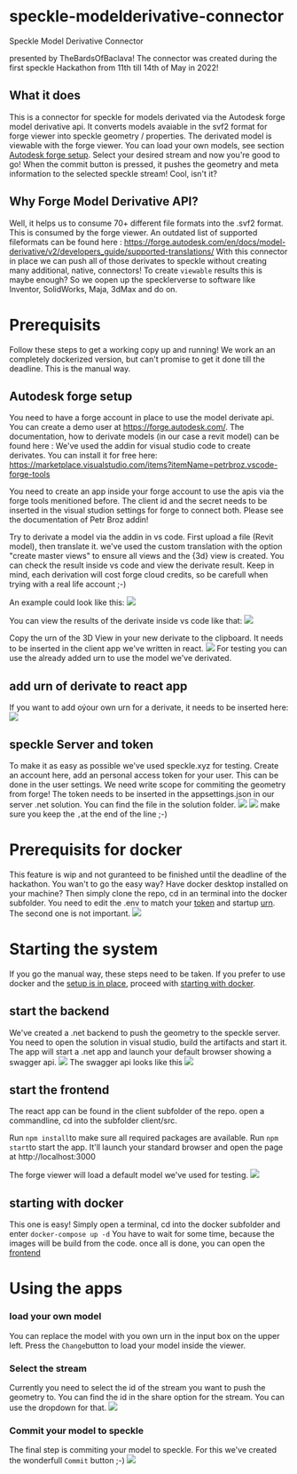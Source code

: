 # speckle-modelderivative-connector
Speckle Model Derivative Connector

presented by TheBardsOfBaclava!
The connector was created during the first speckle Hackathon from 11th till 14th of May in 2022!

## What it does
This is a connector for speckle for models derivated via the Autodesk forge model derivative api.
It converts models avaiable in the svf2 format for forge viewer into speckle geometry / properties.
The derivated model is viewable with the forge viewer. You can load your own models, see section [Autodesk forge setup](#autodesk-forge-setup). Select your desired stream and now you're good to go! When the commit button is pressed, it pushes the geometry and meta information to the selected speckle stream! Cool, isn't it?

## Why Forge Model Derivative API?
Well, it helps us to consume 70+ different file formats into the .svf2 format. This is consumed by the forge viewer.
An outdated list of supported fileformats can be found here : https://forge.autodesk.com/en/docs/model-derivative/v2/developers_guide/supported-translations/
With this connector in place we can push all of those derivates to speckle without creating many additional, native, connectors! To create `viewable` results this is maybe enough? So we oopen up the specklerverse to software like Inventor, SolidWorks, Maja, 3dMax and do on.

# Prerequisits
Follow these steps to get a working copy up and running! We work an an completely dockerized version, but can't promise to get it done till the deadline. This is the manual way.

## Autodesk forge setup
You need to have a forge account in place to use the model derivate api. You can create a demo user at https://forge.autodesk.com/. The documentation, how to derivate models (in our case a revit model) can be found here : 
We've used the addin for visual studio code to create derivates. You can install it for free here: https://marketplace.visualstudio.com/items?itemName=petrbroz.vscode-forge-tools

You need to create an app inside your forge account to use the apis via the forge tools menitioned before. The client id and the secret needs to be inserted in the visual studion settings for forge to connect both. Please see the documentation of Petr Broz addin!

Try to derivate a model via the addin in vs code. First upload a file (Revit model), then translate it. we've used the custom translation with the option "create master views" to ensure all views and the {3d} view is created.
You can check the result inside vs code and view the derivate result.
Keep in mind, each derivation will cost forge cloud credits, so be carefull when trying with a real life account ;-)

An example could look like this:
![](/images/forge-addin-vscode.png)

You can view the results of the derivate inside vs code like that:
![](/images/forge-addin-vscode-preview-derivate.png)

Copy the urn of the 3D View in your new derivate to the clipboard. It needs to be inserted in the client app we've written in react.
![](/images/forge-addin-vscode-cpoy-urn.png)
For testing you can use the already added urn to use the model we've derivated.

## add urn of derivate to react app
If you want to add oýour own urn for a derivate, it needs to be inserted here:
![](/images/derivate%20urn.png)

## speckle Server and token
To make it as easy as possible we've used speckle.xyz for testing. Create an account here, add an personal access token for your user. This can be done in the user settings. We need write scope for commiting the geometry from forge!
The token needs to be inserted in the appsettings.json in our server .net solution. You can find the file in the solution folder.
![](/images/visualstudio-appsettings.png)
![](/images/speckle-token.png)
make sure you keep the `,`at the end of the line ;-)

# Prerequisits for docker
This feature is wip and not guranteed to be finished until the deadline of the hackathon.
You wan't to go the easy way? Have docker desktop installed on your machine? Then simply clone the repo, cd in an terminal into the docker subfolder. You need to edit the .env to match your [token](#speckle-server-and-token) and startup [urn](#add-urn-of-derivate-to-react-app). The second one is not important.
![](/images/docker%20env%20setup.png)

# Starting the system
If you go the manual way, these steps need to be taken. If you prefer to use docker and the [setup is in place](#prerequisits-for-docker), proceed with [starting with docker](#starting-with-docker).

## start the backend
We've created a .net backend to push the geometry to the speckle server. You need to open the solution in visual studio, build the artifacts and start it. The app will start a .net app and launch your default browser showing a swagger api.
![](/images/start%20backend.png)
The swagger api looks like this
![](/images/swagger%20api.png)

## start the frontend
The react app can be found in the client subfolder of the repo. open a commandline, cd into the subfolder client/src.

Run `npm install`to make sure all required packages are available.
Run `npm start`to start the app. It'll launch your standard browser and open the page at http://localhost:3000 

The forge viewer will load a default model we've used for testing.
![](/images/react-app-started.png)

## starting with docker
This one is easy! Simply open a terminal, cd into the docker subfolder and enter `docker-compose up -d`
You have to wait for some time, because the images will be build from the code. once all is done, you can open the [frontend](http://localhost:3000)

# Using the apps


### load your own model
You can replace the model with you own urn in the input box on the upper left. Press the `Change`button to load your model inside the viewer.


### Select the stream
Currently you need to select the id of the stream you want to push the geometry to. You can find the id in the share option for the stream. You can use the dropdown for that.
![](/images/react-app-selectstream.png)

### Commit your model to speckle
The final step is commiting your model to speckle. For this we've created the wonderfull `Commit` button ;-)
![](/images/react-app-commit-model.png)